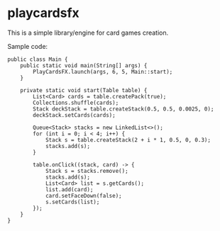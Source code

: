 # playcardsfx

This is a simple library/engine for card games creation.

Sample code:

    public class Main {
        public static void main(String[] args) {
            PlayCardsFX.launch(args, 6, 5, Main::start);
        }

        private static void start(Table table) {
            List<Card> cards = table.createPack(true);
            Collections.shuffle(cards);
            Stack deckStack = table.createStack(0.5, 0.5, 0.0025, 0);
            deckStack.setCards(cards);

            Queue<Stack> stacks = new LinkedList<>();
            for (int i = 0; i < 4; i++) {
                Stack s = table.createStack(2 + i * 1, 0.5, 0, 0.3);
                stacks.add(s);
            }

            table.onClick((stack, card) -> {
                Stack s = stacks.remove();
                stacks.add(s);
                List<Card> list = s.getCards();
                list.add(card);
                card.setFaceDown(false);
                s.setCards(list);
            });
        }
    }
